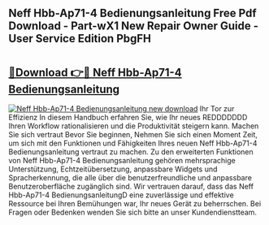 ## Neff Hbb-Ap71-4 Bedienungsanleitung Free Pdf Download - Part-wX1 New Repair Owner Guide - User Service Edition PbgFH

# <h2><a href="http://df685y.blite.top/?on=Neff+Hbb-Ap71-4+Bedienungsanleitung">🔗Download 👉🔴 Neff Hbb-Ap71-4 Bedienungsanleitung</a></h2>

[![Neff Hbb-Ap71-4 Bedienungsanleitung new download](https://i.imgur.com/lujVjoI.png)](http://df685y.blite.top/?on=Neff+Hbb-Ap71-4+Bedienungsanleitung)
Ihr Tor zur Effizienz In diesem Handbuch erfahren Sie, wie Ihr neues REDDDDDDD Ihren Workflow rationalisieren und die Produktivität steigern kann. Machen Sie sich vertraut Bevor Sie beginnen, Nehmen Sie sich einen Moment Zeit, um sich mit den Funktionen und Fähigkeiten Ihres neuen Neff Hbb-Ap71-4 Bedienungsanleitung vertraut zu machen. Zu den erweiterten Funktionen von Neff Hbb-Ap71-4 Bedienungsanleitung gehören mehrsprachige Unterstützung, Echtzeitübersetzung, anpassbare Widgets und Spracherkennung, die alle über die benutzerfreundliche und anpassbare Benutzeroberfläche zugänglich sind. Wir vertrauen darauf, dass das Neff Hbb-Ap71-4 BedienungsanleitungD eine zuverlässige und effektive Ressource bei Ihren Bemühungen war, Ihr neues Gerät zu beherrschen. Bei Fragen oder Bedenken wenden Sie sich bitte an unser Kundendienstteam.
